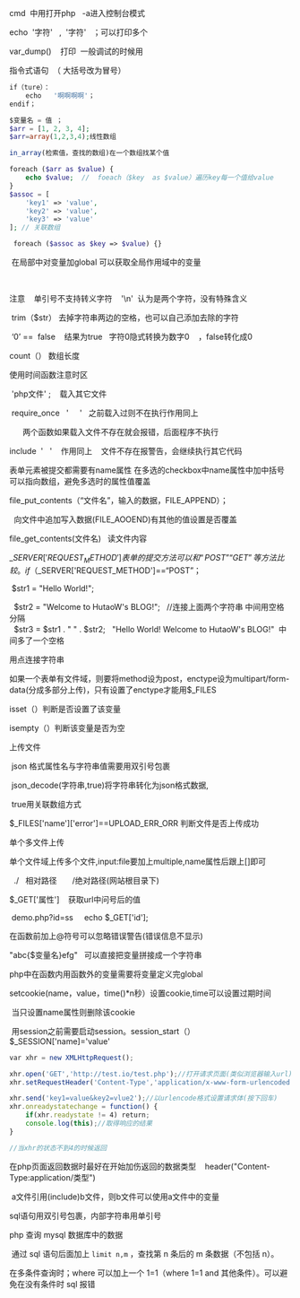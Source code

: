 cmd  中用打开php   -a进入控制台模式

   

echo  '字符'   ,  '字符'   ；可以打印多个      

var_dump()    打印  一般调试的时候用

指令式语句  （ 大括号改为冒号）        

```php
if（ture）：               
    echo   '啊啊啊啊'；          
endif； 
```

```php
$变量名 = 值 ； 
$arr = [1, 2, 3, 4];          
$arr=array(1,2,3,4);线性数组     

in_array(检索值，查找的数组)在一个数组找某个值     

foreach ($arr as $value) {
	echo $value;  //  foeach（$key  as $value）遍历key每一个值给value 
}     
$assoc = [
    'key1' => 'value',
    'key2' => 'value',        
	'key3' => 'value'
]; // 关联数组   

 foreach ($assoc as $key => $value) {} 

```

 在局部中对变量加global 可以获取全局作用域中的变量

   

注意    单引号不支持转义字符    '\n'  认为是两个字符，没有特殊含义 

 trim（$str） 去掉字符串两边的空格，也可以自己添加去除的字符 

 ‘0’ ==  false    结果为true   字符0隐式转换为数字0    ，false转化成0

 count（） 数组长度    

使用时间函数注意时区 

 'php文件' ;    载入其它文件   

 require_once   '     '   之前载入过则不在执行作用同上  

      两个函数如果载入文件不存在就会报错，后面程序不执行

 include  '   '    作用同上    文件不存在报警告，会继续执行其它代码 

表单元素被提交都需要有name属性 在多选的checkbox中name属性中加中括号可以指向数组，避免多选时的属性值覆盖

  file_put_contents（“文件名”，输入的数据，FILE_APPEND）；

​	 向文件中追加写入数据(FILE_AOOEND)有其他的值设置是否覆盖

 file_get_contents(文件名)   读文件内容   

 $\_SERVER['REQUEST_METHOD']  表单的提交方法  可以和“POST” “GET”等方法比较。 if（$\_SERVER['REQUEST_METHOD']==“POST”；  

 $str1 = "Hello World!"; 

  $str2 = "Welcome to HutaoW's BLOG!";    //连接上面两个字符串 中间用空格分隔   $str3 = $str1 . " " . $str2;   "Hello World! Welcome to HutaoW's BLOG!"  中间多了一个空格 

用点连接字符串 



 如果一个表单有文件域，则要将method设为post，enctype设为multipart/form-data(分成多部分上传)，只有设置了enctype才能用$\_FILES  



isset（）判断是否设置了该变量 

isempty（）判断该变量是否为空  



上传文件

​	 json 格式属性名与字符串值需要用双引号包裹 

​	json_decode(字符串,true)将字符串转化为json格式数据,

​		true用关联数组方式 



$\_FILES['name']['error']==UPLOAD_ERR_ORR 判断文件是否上传成功 



单个多文件上传  

​	单个文件域上传多个文件,input:file要加上multiple,name属性后跟上[]即可 

 	./   相对路径       /绝对路径(网站根目录下) 



$_GET['属性']    获取url中问号后的值    

​	demo.php?id=ss     echo $_GET['id'];



在函数前加上@符号可以忽略错误警告(错误信息不显示) 



"abc{$变量名}efg"    可以直接把变量拼接成一个字符串 



php中在函数内用函数外的变量需要将变量定义完global



setcookie(name，value，time()*n秒）设置cookie,time可以设置过期时间        

​	当只设置name属性则删除该cookie  

​	用session之前需要启动session。session_start（） $_SESSION['name]='value'  



```javascript
var xhr = new XMLHttpRequest();			 	

xhr.open('GET','http://test.io/test.php');//打开请求页面(类似浏览器输入url) 
xhr.setRequestHeader('Content-Type','application/x-www-form-urlencoded'); 					//	设置请求头(),当下面的请求体为urlencode格式设置,则需要加入括号内的内容，否则跳转的页面无法接受send的值 	

xhr.send('key1=value&key2=vlue2');//以urlencode格式设置请求体(按下回车)   	
xhr.onreadystatechange = function() {
    if(xhr.readystate != 4) return; 
    console.log(this);//取得响应的结果   
}

//当xhr的状态不到4的时候返回 		


```



在php页面返回数据时最好在开始加伤返回的数据类型    header("Content-Type:application/类型") 



 a文件引用(include)b文件，则b文件可以使用a文件中的变量 



sql语句用双引号包裹，内部字符串用单引号  



php 查询 mysql 数据库中的数据

​	通过 sql 语句后面加上 `limit n,m` ，查找第 n 条后的 m 条数据（不包括 n）。



在多条件查询时；where 可以加上一个 1=1（where 1=1 and 其他条件）。可以避免在没有条件时 sql 报错